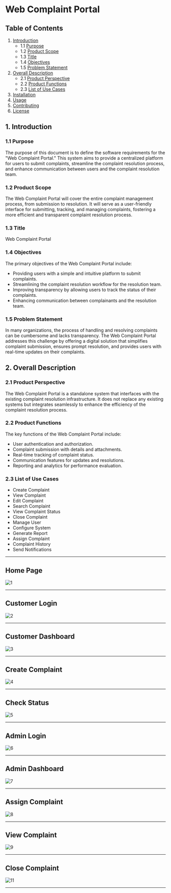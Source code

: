 # Web Complaint Portal

## Table of Contents

1. [Introduction](#1-introduction)
   - 1.1 [Purpose](#11-purpose)
   - 1.2 [Product Scope](#12-product-scope)
   - 1.3 [Title](#13-title)
   - 1.4 [Objectives](#14-objectives)
   - 1.5 [Problem Statement](#15-problem-statement)
2. [Overall Description](#2-overall-description)
   - 2.1 [Product Perspective](#21-product-perspective)
   - 2.2 [Product Functions](#22-product-functions)
   - 2.3 [List of Use Cases](#23-list-of-use-cases)
3. [Installation](#3-installation)
4. [Usage](#4-usage)
5. [Contributing](#5-contributing)
6. [License](#6-license)

## 1. Introduction

### 1.1 Purpose
The purpose of this document is to define the software requirements for the "Web Complaint Portal." This system aims to provide a centralized platform for users to submit complaints, streamline the complaint resolution process, and enhance communication between users and the complaint resolution team.

### 1.2 Product Scope
The Web Complaint Portal will cover the entire complaint management process, from submission to resolution. It will serve as a user-friendly interface for submitting, tracking, and managing complaints, fostering a more efficient and transparent complaint resolution process.

### 1.3 Title
Web Complaint Portal

### 1.4 Objectives
The primary objectives of the Web Complaint Portal include:

- Providing users with a simple and intuitive platform to submit complaints.
- Streamlining the complaint resolution workflow for the resolution team.
- Improving transparency by allowing users to track the status of their complaints.
- Enhancing communication between complainants and the resolution team.

### 1.5 Problem Statement
In many organizations, the process of handling and resolving complaints can be cumbersome and lacks transparency. The Web Complaint Portal addresses this challenge by offering a digital solution that simplifies complaint submission, ensures prompt resolution, and provides users with real-time updates on their complaints.

## 2. Overall Description

### 2.1 Product Perspective
The Web Complaint Portal is a standalone system that interfaces with the existing complaint resolution infrastructure. It does not replace any existing systems but integrates seamlessly to enhance the efficiency of the complaint resolution process.

### 2.2 Product Functions
The key functions of the Web Complaint Portal include:
- User authentication and authorization.
- Complaint submission with details and attachments.
- Real-time tracking of complaint status.
- Communication features for updates and resolutions.
- Reporting and analytics for performance evaluation.

### 2.3 List of Use Cases
- Create Complaint
- View Complaint
- Edit Complaint
- Search Complaint
- View Complaint Status
- Close Complaint
- Manage User
- Configure System
- Generate Report
- Assign Complaint
- Complaint History
- Send Notifications

---

## Home Page

![1](https://github.com/IbrahimRao/Brick-Breaker-Game-In-Assembly-Language/assets/66884608/2cdfd834-4898-4332-b404-2fb991f6a6db)

---

## Customer Login

![2](https://github.com/IbrahimRao/Brick-Breaker-Game-In-Assembly-Language/assets/66884608/a6025093-4998-4eab-aa59-3c1a8ddbd173)

---

## Customer Dashboard

![3](https://github.com/IbrahimRao/Brick-Breaker-Game-In-Assembly-Language/assets/66884608/abd105bd-7419-4953-933c-8bdb304e8023)

---


## Create Complaint

![4](https://github.com/IbrahimRao/Brick-Breaker-Game-In-Assembly-Language/assets/66884608/faa4102a-0438-43b0-9f95-06aa707e7610)

---

## Check Status

![5](https://github.com/IbrahimRao/Brick-Breaker-Game-In-Assembly-Language/assets/66884608/b5043e6b-c87f-4927-92b9-073844c02790)

---

## Admin Login

![6](https://github.com/IbrahimRao/Brick-Breaker-Game-In-Assembly-Language/assets/66884608/ee07962a-d23b-42d5-b5b3-913f1d3fb7df)

---

## Admin Dashboard

![7](https://github.com/IbrahimRao/Brick-Breaker-Game-In-Assembly-Language/assets/66884608/b3eae79c-423a-4231-9b1f-4b19563a9f4d)

---

## Assign Complaint

![8](https://github.com/IbrahimRao/Brick-Breaker-Game-In-Assembly-Language/assets/66884608/4ce921a0-c7f0-4701-9fe0-9bdfbf757cf8)

---

## View Complaint

![9](https://github.com/IbrahimRao/Brick-Breaker-Game-In-Assembly-Language/assets/66884608/ff2b9d12-d39d-4588-b30c-3b11380b0b92)

---

## Close Complaint

![11](https://github.com/IbrahimRao/Brick-Breaker-Game-In-Assembly-Language/assets/66884608/7ca89ccd-70a2-45ba-8699-8a77e0c0d0ea)

---
